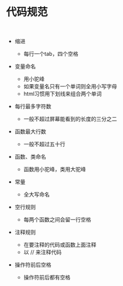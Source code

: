 # 代码规范
<br>

* 缩进
    - 每行一个tab，四个空格
    
* 变量命名
    - 用小驼峰
    - 如果变量名只有一个单词则全用小写字母
    - html习惯用下划线来组合两个单词
    
* 每行最多字符数
    - 一般不超过屏幕能看到的长度的三分之二
    
* 函数最大行数
    - 一般不超过五十行
    
* 函数、类命名
    - 函数用小驼峰，类用大驼峰
    
* 常量
    - 全大写命名
    
* 空行规则
    - 每两个函数之间会留一行空格
    
* 注释规则
    - 在要注释的代码或函数上面注释
    - 以 // 来注释代码
    
* 操作符前后空格
    - 操作符前后都有空格
